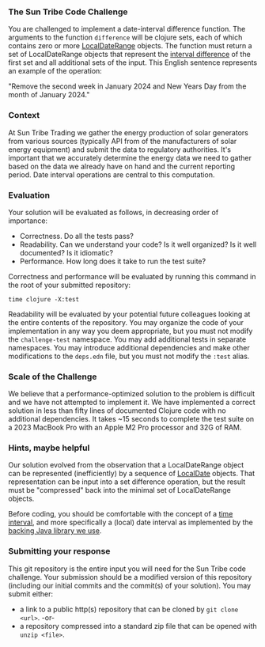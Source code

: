 ### The Sun Tribe Code Challenge
You are challenged to implement a date-interval difference function.  The arguments to the function `difference` will be clojure sets, each
of which contains zero or more [LocalDateRange](https://www.threeten.org/threeten-extra/apidocs/org.threeten.extra/org/threeten/extra/LocalDateRange.html)
objects.  The function must return a set of LocalDateRange objects that represent the [interval difference](http://mathinschool.com/page/8.html) of the 
first set and all additional sets of the input.  This English sentence represents an example of the operation:

"Remove the second week in January 2024 and New Years Day from the month of January 2024."

### Context
At Sun Tribe Trading we gather the energy production of solar generators from various sources (typically API from of the manufacturers
of solar energy equipment) and submit the data to regulatory authorities.  It's important that we accurately determine the energy data we need
to gather based on the data we already have on hand and the current reporting period.  Date interval operations are central to this
computation.

### Evaluation
Your solution will be evaluated as follows, in decreasing order of importance:
* Correctness.  Do all the tests pass?
* Readability.  Can we understand your code?  Is it well organized?  Is it well documented?  Is it idiomatic?
* Performance.  How long does it take to run the test suite?

Correctness and performance will be evaluated by running this command in the root of your submitted repository:

`time clojure -X:test`

Readability will be evaluated by your potential future colleagues looking at the entire contents of the repository.  You may organize
the code of your implementation in any way you deem appropriate, but you must not modify the `challenge-test` namespace.  You may
add additional tests in separate namespaces.  You may introduce additional dependencies and make other modifications to the `deps.edn`
file, but you must not modify the `:test` alias.

### Scale of the Challenge
We believe that a performance-optimized solution to the problem is difficult and we have not attempted to implement it.  We have 
implemented a correct solution in less than fifty lines of documented Clojure code with no additional dependencies.  It takes ~15 seconds 
to complete the test suite on a 2023 MacBook Pro with an Apple M2 Pro processor and 32G of RAM.

### Hints, maybe helpful
Our solution evolved from the observation that a LocalDateRange object can be represented (inefficiently) by a sequence of 
[LocalDate](https://docs.oracle.com/en/java/javase/11/docs/api/java.base/java/time/LocalDate.html) objects.  That representation can be
input into a set difference operation, but the result must be "compressed" back into the minimal set of LocalDateRange 
objects.

Before coding, you should be comfortable with the concept of a [time interval](https://en.wikipedia.org/wiki/ISO_8601#Time_intervals), and
more specifically a (local) date interval as implemented by
the [backing Java library we use](https://www.threeten.org/threeten-extra/apidocs/org.threeten.extra/org/threeten/extra/LocalDateRange.html).

### Submitting your response
This git repository is the entire input you will need for the Sun Tribe code challenge.  Your submission should be a modified version 
of this repository (including our initial commits and the commit(s) of your solution).  You may submit either:

* a link to a public http(s) repository that can be cloned by `git clone <url>`.
-or-
* a repository compressed into a standard zip file that can be opened with `unzip <file>`.
